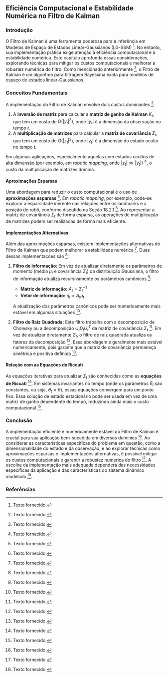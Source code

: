 ## Eficiência Computacional e Estabilidade Numérica no Filtro de Kalman

### Introdução
O Filtro de Kalman é uma ferramenta poderosa para a inferência em Modelos de Espaço de Estados Linear-Gaussianos (LG-SSM) [^1]. No entanto, sua implementação prática exige atenção à eficiência computacional e à estabilidade numérica. Este capítulo aprofunda essas considerações, explorando técnicas para mitigar os custos computacionais e melhorar a robustez numérica do filtro. Como mencionado anteriormente [^1], o Filtro de Kalman é um algoritmo para filtragem Bayesiana exata para modelos de espaço de estados linear-Gaussianos.

### Conceitos Fundamentais
A implementação do Filtro de Kalman envolve dois custos dominantes [^1]:
1.  A **inversão de matriz** para calcular a **matriz de ganho de Kalman** $K_t$, que tem um custo de $O(|y_t|^3)$, onde $|y_t|$ é a dimensão da observação no tempo $t$.
2.  A **multiplicação de matrizes** para calcular a **matriz de covariância** $\Sigma_t$, que tem um custo de $O(|z_t|^2)$, onde $|z_t|$ é a dimensão do estado oculto no tempo $t$.

Em algumas aplicações, especialmente aquelas com estados ocultos de alta dimensão (por exemplo, em *robotic mapping*, onde $|z_t| \gg |y_t|$) [^1], o custo da multiplicação de matrizes domina.

#### Aproximações Esparsas
Uma abordagem para reduzir o custo computacional é o uso de **aproximações esparsas** [^1]. Em *robotic mapping*, por exemplo, pode-se explorar a esparsidade inerente nas relações entre os landmarks e a posição do robô, conforme discutido na Seção 18.2.1 [^1]. Ao representar a matriz de covariância $\Sigma_t$ de forma esparsa, as operações de multiplicação de matrizes podem ser realizadas de forma mais eficiente.

#### Implementações Alternativas
Além das aproximações esparsas, existem implementações alternativas do Filtro de Kalman que podem melhorar a estabilidade numérica [^1]. Duas dessas implementações são [^1]:

1.  **Filtro de Informação:** Em vez de atualizar diretamente os parâmetros de momento (média $\mu_t$ e covariância $\Sigma_t$) da distribuição Gaussiana, o filtro de informação atualiza recursivamente os parâmetros canônicos [^1]:
    *   **Matriz de informação:** $A_t = \Sigma_t^{-1}$
    *   **Vetor de informação:** $\eta_t = A_t \mu_t$

    A atualização dos parâmetros canônicos pode ser numericamente mais estável em algumas situações [^1].
2.  **Filtro de Raiz Quadrada:** Este filtro trabalha com a decomposição de Cholesky ou a decomposição $U_tD_tU_t^T$ da matriz de covariância $\Sigma_t$ [^1]. Em vez de atualizar diretamente $\Sigma_t$, o filtro de raiz quadrada atualiza os fatores da decomposição [^1]. Essa abordagem é geralmente mais estável numericamente, pois garante que a matriz de covariância permaneça simétrica e positiva definida [^1].

#### Relação com as Equações de Riccati
As equações iterativas para atualizar $\Sigma_t$ são conhecidas como as **equações de Riccati** [^1]. Em sistemas invariantes no tempo (onde os parâmetros $\theta_t$ são constantes, ou seja, $\theta_t = \theta$), essas equações convergem para um ponto fixo. Essa solução de estado estacionário pode ser usada em vez de uma matriz de ganho dependente do tempo, reduzindo ainda mais o custo computacional [^1].

### Conclusão
A implementação eficiente e numericamente estável do Filtro de Kalman é crucial para sua aplicação bem-sucedida em diversos domínios [^1]. Ao considerar as características específicas do problema em questão, como a dimensionalidade do estado e da observação, e ao explorar técnicas como aproximações esparsas e implementações alternativas, é possível mitigar os custos computacionais e garantir a robustez numérica do filtro [^1]. A escolha da implementação mais adequada dependerá das necessidades específicas da aplicação e das características do sistema dinâmico modelado [^1].

### Referências
[^1]: Texto fornecido.

<!-- END -->
